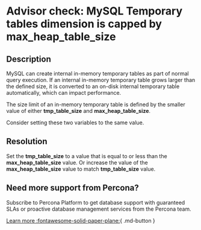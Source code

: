 # Advisor check: MySQL Temporary tables dimension is capped by max_heap_table_size

## Description

MySQL can create internal in-memory temporary tables as part of normal query execution. If an internal in-memory temporary table grows larger than the defined size, it is converted to an on-disk internal temporary table automatically, which can impact performance.

The size limit of an in-memory temporary table is defined by the smaller value of either **tmp_table_size** and **max_heap_table_size**.

Consider setting these two variables to the same value.

## Resolution

Set the **tmp_table_size** to a value that is equal to or less than the **max_heap_table_size** value.
Or increase the value of the **max_heap_table_size** value to match **tmp_table_size** value. 

## Need more support from Percona?

Subscribe to Percona Platform to get database support with guaranteed SLAs or proactive database management services from the Percona team.

[Learn more :fontawesome-solid-paper-plane:](https://per.co.na/subscribe){ .md-button }